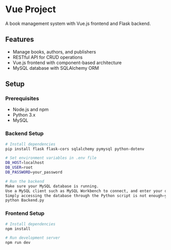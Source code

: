 # Vue Project

A book management system with Vue.js frontend and Flask backend.

## Features

- Manage books, authors, and publishers
- RESTful API for CRUD operations
- Vue.js frontend with component-based architecture
- MySQL database with SQLAlchemy ORM

## Setup

### Prerequisites

- Node.js and npm
- Python 3.x
- MySQL

### Backend Setup

```bash
# Install dependencies
pip install flask flask-cors sqlalchemy pymysql python-dotenv

# Set environment variables in .env file
DB_HOST=localhost
DB_USER=root
DB_PASSWORD=your_password

# Run the backend
Make sure your MySQL database is running.
Use a MySQL client such as MySQL Workbench to connect, and enter your database username and password.
Simply accessing the database through the Python script is not enough—you need to ensure that the connection works and that you have the correct credentials by testing it in a MySQL client first.
python Backend.py
```

### Frontend Setup

```bash
# Install dependencies
npm install

# Run development server
npm run dev
```
